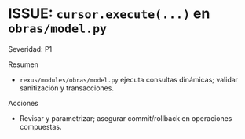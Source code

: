 # ISSUE: `cursor.execute(...)` en `obras/model.py`

Severidad: P1

Resumen
- `rexus/modules/obras/model.py` ejecuta consultas dinámicas; validar sanitización y transacciones.

Acciones
- Revisar y parametrizar; asegurar commit/rollback en operaciones compuestas.

